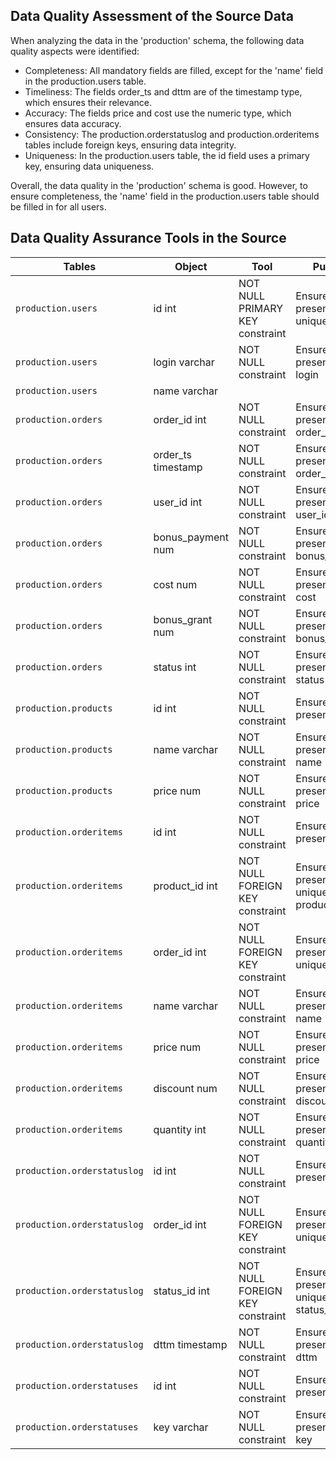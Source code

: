 ## Data Quality Assessment of the Source Data

When analyzing the data in the 'production' schema, the following data quality aspects were identified:

- Completeness: All mandatory fields are filled, except for the 'name' field in the production.users table.
- Timeliness: The fields order_ts and dttm are of the timestamp type, which ensures their relevance.
- Accuracy: The fields price and cost use the numeric type, which ensures data accuracy.
- Consistency: The production.orderstatuslog and production.orderitems tables include foreign keys, ensuring data integrity.
- Uniqueness: In the production.users table, the id field uses a primary key, ensuring data uniqueness.

Overall, the data quality in the 'production' schema is good. However, to ensure completeness, the 'name' field in the production.users table should be filled in for all users.

## Data Quality Assurance Tools in the Source

| Tables                        | Object            | Tool                           | Purpose                                 |
| ----------------------------- | ----------------- | ------------------------------ | --------------------------------------- |
| `production.users`            | id int            | NOT NULL PRIMARY KEY constraint | Ensures the presence of unique ids      |
| `production.users`            | login varchar     | NOT NULL constraint             | Ensures the presence of login           |
| `production.users`            | name varchar      |                                |                                         |
| `production.orders`           | order_id int      | NOT NULL constraint             | Ensures the presence of order_id        |
| `production.orders`           | order_ts timestamp| NOT NULL constraint             | Ensures the presence of order_ts        |
| `production.orders`           | user_id int       | NOT NULL constraint             | Ensures the presence of user_id         |
| `production.orders`           | bonus_payment num | NOT NULL constraint             | Ensures the presence of bonus_payment   |
| `production.orders`           | cost num          | NOT NULL constraint             | Ensures the presence of cost            |
| `production.orders`           | bonus_grant num   | NOT NULL constraint             | Ensures the presence of bonus_grant     |
| `production.orders`           | status int        | NOT NULL constraint             | Ensures the presence of status          |
| `production.products`         | id int            | NOT NULL constraint             | Ensures the presence of id              |
| `production.products`         | name varchar      | NOT NULL constraint             | Ensures the presence of name            |
| `production.products`         | price num         | NOT NULL constraint             | Ensures the presence of price           |
| `production.orderitems`       | id int            | NOT NULL constraint             | Ensures the presence of id              |
| `production.orderitems`       | product_id int    | NOT NULL FOREIGN KEY constraint | Ensures the presence of unique product_id |
| `production.orderitems`       | order_id int      | NOT NULL FOREIGN KEY constraint | Ensures the presence of unique order_id |
| `production.orderitems`       | name varchar      | NOT NULL constraint             | Ensures the presence of name            |
| `production.orderitems`       | price num         | NOT NULL constraint             | Ensures the presence of price           |
| `production.orderitems`       | discount num      | NOT NULL constraint             | Ensures the presence of discount        |
| `production.orderitems`       | quantity int      | NOT NULL constraint             | Ensures the presence of quantity        |
| `production.orderstatuslog`   | id int            | NOT NULL constraint             | Ensures the presence of id              |
| `production.orderstatuslog`   | order_id int      | NOT NULL FOREIGN KEY constraint | Ensures the presence of unique order_id |
| `production.orderstatuslog`   | status_id int     | NOT NULL FOREIGN KEY constraint | Ensures the presence of unique status_id|
| `production.orderstatuslog`   | dttm timestamp    | NOT NULL constraint             | Ensures the presence of dttm            |
| `production.orderstatuses`    | id int            | NOT NULL constraint             | Ensures the presence of id              |
| `production.orderstatuses`    | key varchar       | NOT NULL constraint             | Ensures the presence of key             |
